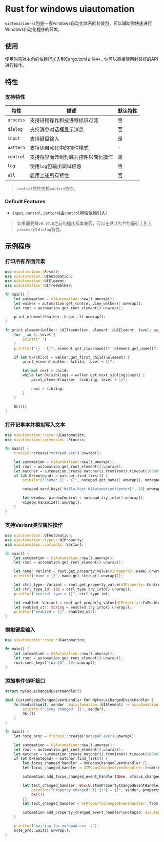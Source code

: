 # Rust for windows uiautomation

`uiatomation-rs`包是一套windows自动化体系的封装包，可以辅助你快速进行Windows自动化程序的开发。

## 使用

使用时将对本包的依赖行加入到Cargo.toml文件中。你可以直接使用封装好的API进行操作。

## 特性

### 支持特性

| 特性 | 描述 | 默认特性 |
| ------- | ----------- | ------- |
| `process` | 支持进程操作和按进程标识过滤 | 否 |
| `dialog` | 支持消息对话框显示消息 | 否 |
| `input` | 支持键盘输入 | 是 |
| `pattern` | 支持UI自动化中的控件模式 | - |
| `control` | 支持将界面元组封装为控件以简化操作 | 是 |
| `log` | 使用`log`包输出调试信息 | 否 |
| `all` | 启用上述所有特性 | 否 |

> `control`特性依赖`pattern`特性。

### Default Features

+ `input`, `control`, `pattern`(由`control`特性依赖引入)

> 如果需要跟`v0.19.0`之前的程序版本兼容，可以在默认特性的基础上引入`process`和 `dialog`特性。

## 示例程序

### 打印所有界面元素

``` rust
use uiautomation::Result;
use uiautomation::UIAutomation;
use uiautomation::UIElement;
use uiautomation::UITreeWalker;

fn main() {
    let automation = UIAutomation::new().unwrap();
    let walker = automation.get_control_view_walker().unwrap();
    let root = automation.get_root_element().unwrap();

    print_element(&walker, &root, 0).unwrap();
}

fn print_element(walker: &UITreeWalker, element: &UIElement, level: usize) -> Result<()> {
    for _ in 0..level {
        print!(" ")
    }
    println!("{} - {}", element.get_classname()?, element.get_name()?);

    if let Ok(child) = walker.get_first_child(&element) {
        print_element(walker, &child, level + 1)?;

        let mut next = child;
        while let Ok(sibling) = walker.get_next_sibling(&next) {
            print_element(walker, &sibling, level + 1)?;

            next = sibling;
        }
    }
    
    Ok(())
}
```

### 打开记事本并模拟写入文本

``` rust
use uiautomation::core::UIAutomation;
use uiautomation::processes::Process;

fn main() {
    Process::create("notepad.exe").unwrap();

    let automation = UIAutomation::new().unwrap();
    let root = automation.get_root_element().unwrap();
    let matcher = automation.create_matcher().from(root).timeout(10000).classname("Notepad");
    if let Ok(notepad) = matcher.find_first() {
        println!("Found: {} - {}", notepad.get_name().unwrap(), notepad.get_classname().unwrap());

        notepad.send_keys("Hello,Rust UIAutomation!{enter}", 10).unwrap();

        let window: WindowControl = notepad.try_into().unwrap();
        window.maximize().unwrap();
    }
}
```

### 支持Variant类型属性操作

``` rust
use uiautomation::UIAutomation;
use uiautomation::types::UIProperty;
use uiautomation::variants::Variant;

fn main() {
    let automation = UIAutomation::new().unwrap();
    let root = automation.get_root_element().unwrap();

    let name: Variant = root.get_property_value(UIProperty::Name).unwrap();
    println!("name = {}", name.get_string().unwrap());

    let ctrl_type: Variant = root.get_property_value(UIProperty::ControlType).unwrap();
    let ctrl_type_id: i32 = ctrl_type.try_into().unwrap();
    println!("control type = {}", ctrl_type_id);

    let enabled: Variant = root.get_property_value(UIProperty::IsEnabled).unwrap();
    let enabled_str: String = enabled.try_into().unwrap();
    println!("enabled = {}", enabled_str);
}
```

### 模拟键盘输入

``` rust
use uiautomation::core::UIAutomation;

fn main() {
    let automation = UIAutomation::new().unwrap();
    let root = automation.get_root_element().unwrap();
    root.send_keys("{Win}D", 10).unwrap();
}
```

### 添加事件侦听接口

``` rust
struct MyFocusChangedEventHandler{}

impl CustomFocusChangedEventHandler for MyFocusChangedEventHandler {
    fn handle(&self, sender: &uiautomation::UIElement) -> uiautomation::Result<()> {
        println!("Focus changed: {}", sender);
        Ok(())
    }
}

fn main() {
    let note_proc = Process::create("notepad.exe").unwrap();

    let automation = UIAutomation::new().unwrap();
    let root = automation.get_root_element().unwrap();
    let matcher = automation.create_matcher().from(root).timeout(10000).classname("Notepad");
    if let Ok(notepad) = matcher.find_first() {
        let focus_changed_handler = MyFocusChangedEventHandler {};
        let focus_changed_handler = UIFocusChangedEventHandler::from(focus_changed_handler);

        automation.add_focus_changed_event_handler(None, &focus_changed_handler).unwrap();

        let text_changed_handler: Box<CustomPropertyChangedEventHandlerFn> = Box::new(|sender, property, value| {
            println!("Property changed: {}.{:?} = {}", sender, property, value);
            Ok(())
        });
        let text_changed_handler = UIPropertyChangedEventHandler::from(text_changed_handler);

        automation.add_property_changed_event_handler(&notepad, uiautomation::types::TreeScope::Subtree, None, &text_changed_handler, &[UIProperty::ValueValue]).unwrap();
    }

    println!("waiting for notepad.exe...");
    note_proc.wait().unwrap();
}
```
